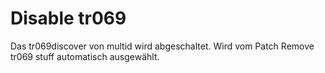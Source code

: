 # Disable tr069
Das tr069discover von multid wird abgeschaltet. Wird vom Patch Remove tr069 stuff automatisch ausgewählt.<br>
<br>


